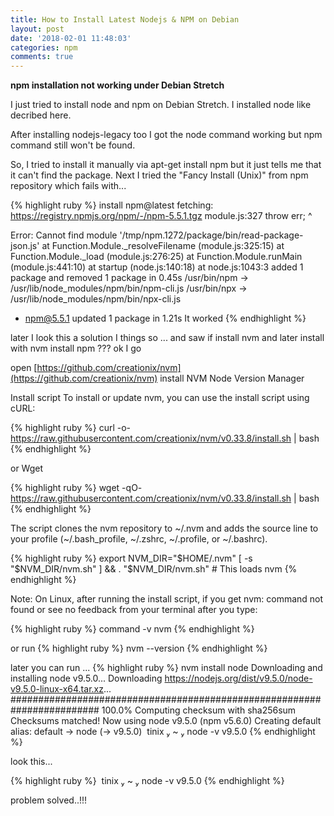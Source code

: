```yaml
---
title: How to Install Latest Nodejs & NPM on Debian
layout: post
date: '2018-02-01 11:48:03'
categories: npm
comments: true
---
```


**npm installation not working under Debian Stretch**


I just tried to install node and npm on Debian Stretch. I installed node like decribed here.

After installing nodejs-legacy too I got the node command working but npm command still won't be found.

So, I tried to install it manually via apt-get install npm but it just tells me that it can't find the package. Next I tried the "Fancy Install (Unix)" from npm repository which fails with...


{% highlight ruby  %}
install npm@latest
fetching: https://registry.npmjs.org/npm/-/npm-5.5.1.tgz
module.js:327
    throw err;
    ^

Error: Cannot find module '/tmp/npm.1272/package/bin/read-package-json.js'
    at Function.Module._resolveFilename (module.js:325:15)
    at Function.Module._load (module.js:276:25)
    at Function.Module.runMain (module.js:441:10)
    at startup (node.js:140:18)
    at node.js:1043:3
added 1 package and removed 1 package in 0.45s
/usr/bin/npm -> /usr/lib/node_modules/npm/bin/npm-cli.js
/usr/bin/npx -> /usr/lib/node_modules/npm/bin/npx-cli.js
+ npm@5.5.1
updated 1 package in 1.21s
It worked
{% endhighlight %}


later I look this a solution I things so ... and saw if install nvm and later install with nvm install npm ???
ok I go

open [https://github.com/creationix/nvm](https://github.com/creationix/nvm) 
install NVM Node Version Manager 

Install script
To install or update nvm, you can use the install script using cURL:



{% highlight ruby  %}
curl -o- https://raw.githubusercontent.com/creationix/nvm/v0.33.8/install.sh | bash
{% endhighlight %}

or Wget 


{% highlight ruby  %}
wget -qO- https://raw.githubusercontent.com/creationix/nvm/v0.33.8/install.sh | bash
{% endhighlight %}


The script clones the nvm repository to ~/.nvm and adds the source line to your profile (~/.bash_profile, ~/.zshrc, ~/.profile, or ~/.bashrc).


{% highlight ruby  %}
export NVM_DIR="$HOME/.nvm"
[ -s "$NVM_DIR/nvm.sh" ] && \. "$NVM_DIR/nvm.sh" # This loads nvm
{% endhighlight %}


Note: On Linux, after running the install script, if you get nvm: command not found or see no feedback from your terminal after you type:


{% highlight ruby  %}
command -v nvm
{% endhighlight %}

 or run 
{% highlight ruby  %}
nvm --version
{% endhighlight %}

later you can run ...
{% highlight ruby  %}
nvm install node
Downloading and installing node v9.5.0...
Downloading https://nodejs.org/dist/v9.5.0/node-v9.5.0-linux-x64.tar.xz...
######################################################################## 100.0%
Computing checksum with sha256sum
Checksums matched!
Now using node v9.5.0 (npm v5.6.0)
Creating default alias: default -> node (-> v9.5.0)
 tinix  ~  node -v
v9.5.0
{% endhighlight %}

look this...

{% highlight ruby  %}
 tinix  ~  node -v
v9.5.0
{% endhighlight %}


problem solved..!!!